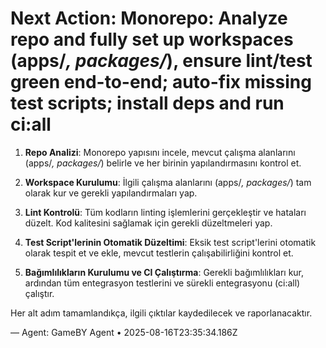 # Next Action: Monorepo: Analyze repo and fully set up workspaces (apps/*, packages/*), ensure lint/test green end-to-end; auto-fix missing test scripts; install deps and run ci:all

1. **Repo Analizi**: Monorepo yapısını incele, mevcut çalışma alanlarını (apps/*, packages/*) belirle ve her birinin yapılandırmasını kontrol et.

2. **Workspace Kurulumu**: İlgili çalışma alanlarını (apps/*, packages/*) tam olarak kur ve gerekli yapılandırmaları yap.

3. **Lint Kontrolü**: Tüm kodların linting işlemlerini gerçekleştir ve hataları düzelt. Kod kalitesini sağlamak için gerekli düzeltmeleri yap.

4. **Test Script'lerinin Otomatik Düzeltimi**: Eksik test script'lerini otomatik olarak tespit et ve ekle, mevcut testlerin çalışabilirliğini kontrol et.

5. **Bağımlılıkların Kurulumu ve CI Çalıştırma**: Gerekli bağımlılıkları kur, ardından tüm entegrasyon testlerini ve sürekli entegrasyonu (ci:all) çalıştır. 

Her alt adım tamamlandıkça, ilgili çıktılar kaydedilecek ve raporlanacaktır.

— Agent: GameBY Agent • 2025-08-16T23:35:34.186Z
